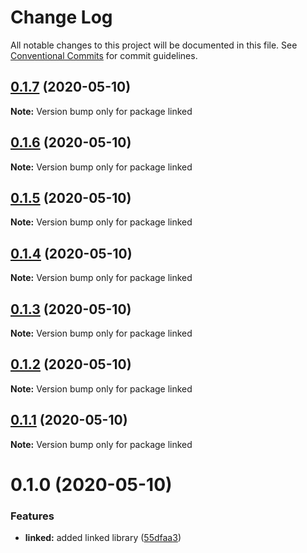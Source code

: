 # Change Log

All notable changes to this project will be documented in this file.
See [Conventional Commits](https://conventionalcommits.org) for commit guidelines.

## [0.1.7](https://github.com/vgrados2/angular-mono/compare/linked@0.1.6...linked@0.1.7) (2020-05-10)

**Note:** Version bump only for package linked





## [0.1.6](https://github.com/vgrados2/angular-mono/compare/linked@0.1.5...linked@0.1.6) (2020-05-10)

**Note:** Version bump only for package linked





## [0.1.5](https://github.com/vgrados2/angular-mono/compare/linked@0.1.4...linked@0.1.5) (2020-05-10)

**Note:** Version bump only for package linked





## [0.1.4](https://github.com/vgrados2/angular-mono/compare/linked@0.1.3...linked@0.1.4) (2020-05-10)

**Note:** Version bump only for package linked





## [0.1.3](https://github.com/vgrados2/angular-mono/compare/linked@0.1.2...linked@0.1.3) (2020-05-10)

**Note:** Version bump only for package linked





## [0.1.2](https://github.com/vgrados2/angular-mono/compare/linked@0.1.1...linked@0.1.2) (2020-05-10)

**Note:** Version bump only for package linked





## [0.1.1](https://github.com/vgrados2/angular-mono/compare/linked@0.1.0...linked@0.1.1) (2020-05-10)

**Note:** Version bump only for package linked





# 0.1.0 (2020-05-10)


### Features

* **linked:** added linked library ([55dfaa3](https://github.com/vgrados2/angular-mono/commit/55dfaa3))
